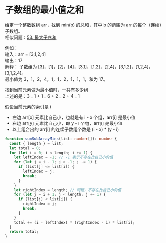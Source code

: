 # 子数组的最小值之和

给定一个整数数组 arr，找到 min(b) 的总和，其中 b 的范围为 arr 的每个（连续）子数组。  
相似问题：[53. 最大子序和](./053.md)

例如：  
输入：arr = [3,1,2,4]  
输出：17  
解释：
子数组为 [3]，[1]，[2]，[4]，[3,1]，[1,2]，[2,4]，[3,1,2]，[1,2,4]，[3,1,2,4]。  
最小值为 3，1，2，4，1，1，2，1，1，1，和为 17。

找到当前元素做为最小值时，一共有多少组  
上述的是：3 _ 1 + 1 _ 6 + 2 _ 2 + 4 _ 1

假设当前元素的索引是 i

- 左边 arr[x] 元素比自己小，也就是有 i - x 个组，arr[i] 是最小值
- 右边 arr[y] 元素比自己小，即 y - i 个组，arr[i] 是最小值
- 以上组合出的 arr[i] 的连续子数组个数是 (i - x) \* (y - i)

```ts
function sumSubArrayMins(list: number[]): number {
  const { length } = list;
  let total = 0;
  for (let i = 0; i < length; i += 1) {
    let leftIndex = -1; // -1 表示不存在比自己小的值
    for (let j = i - 1; j > -1; j -= 1) {
      if (list[j] <= list[i]) {
        leftIndex = j;
        break;
      }
    }
    let rightIndex = length; // 同理，不存在比自己小的值
    for (let j = i + 1; j < length; j += 1) {
      if (list[j] < list[i]) {
        rightIndex = j;
        break;
      }
    }
    total += (i - leftIndex) * (rightIndex - i) * list[i];
  }
  return total;
}
```
